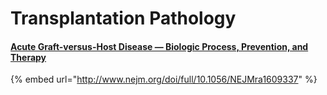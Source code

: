 # Transplantation Pathology

#### [Acute Graft-versus-Host Disease — Biologic Process, Prevention, and Therapy](http://www.nejm.org/doi/full/10.1056/NEJMra1609337)

{% embed url="http://www.nejm.org/doi/full/10.1056/NEJMra1609337" %}



